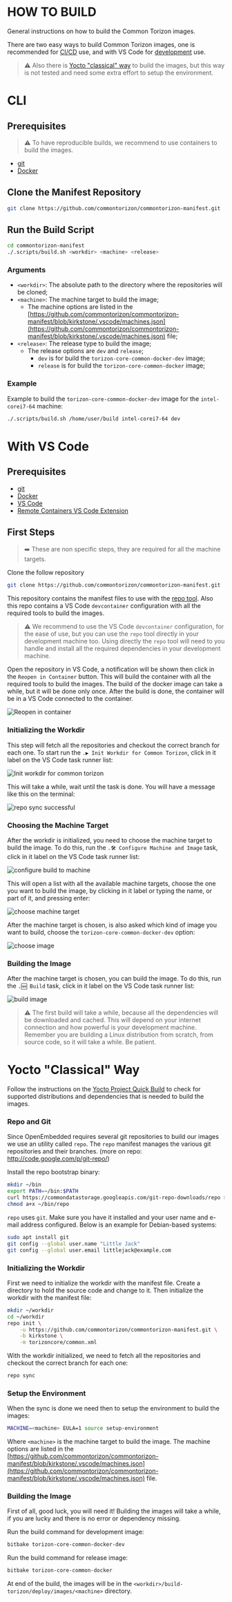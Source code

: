 # HOW TO BUILD

General instructions on how to build the Common Torizon images.

There are two easy ways to build Common Torizon images, one is recommended for [CI/CD](#CLI)  use, and with VS Code for [development](#With-VS-Code) use.

> ⚠️ Also there is [Yocto "classical" way](#Yocto-Classical-Way) to build the images,  but this way is not tested and need some extra effort to setup the environment.

# CLI

## Prerequisites

> ⚠️ To have reproducible builds, we recommend to use containers to build the images.

- [git](https://git-scm.com/)
- [Docker](https://docs.docker.com/engine/install/debian/)

## Clone the Manifest Repository

```bash
git clone https://github.com/commontorizon/commontorizon-manifest.git
```

## Run the Build Script

```bash
cd commontorizon-manifest
./.scripts/build.sh <workdir> <machine> <release>
```

### Arguments

- `<workdir>`: The absolute path to the directory where the repositories will be cloned;
- `<machine>`: The machine target to build the image;
    - The machine options are listed in the [https://github.com/commontorizon/commontorizon-manifest/blob/kirkstone/.vscode/machines.json](https://github.com/commontorizon/commontorizon-manifest/blob/kirkstone/.vscode/machines.json) file;
- `<release>`: The release type to build the image;
    - The release options are `dev` and `release`;
        - `dev` is for build the `torizon-core-common-docker-dev` image;
        - `release` is for build the `torizon-core-common-docker` image;

### Example

Example to build the `torizon-core-common-docker-dev` image for the `intel-corei7-64` machine:

```bash
./.scripts/build.sh /home/user/build intel-corei7-64 dev
```

# With VS Code

## Prerequisites

- [git](https://git-scm.com/)
- [Docker](https://docs.docker.com/install/)
- [VS Code](https://code.visualstudio.com/)
- [Remote Containers VS Code Extension](https://marketplace.visualstudio.com/items?itemName=ms-vscode-remote.remote-containers)

## First Steps

> ➡️ These are non specific steps, they are required for all the machine targets.

Clone the follow repository

```bash
git clone https://github.com/commontorizon/commontorizon-manifest.git
```

This repository contains the manifest files to use with the [repo tool](https://gerrit.googlesource.com/git-repo/). Also this repo contains a VS Code `devcontainer` configuration with all the required tools to build the images.

> ⚠️ We recommend to use the VS Code `devcontainer` configuration, for the ease of use, but you can use the `repo` tool directly in your development machine too. Using directly the `repo` tool will need to you handle and install all the required dependencies in your development machine.

Open the repository in VS Code, a notification will be shown then click in the `Reopen in Container` button. This will build the container with all the required tools to build the images. The build of the docker image can take a while, but it will be done only once. After the build is done, the container will be in a VS Code connected to the container.

![Reopen in container](./assets/img/reopenInContainer.jpg)

### Initializing the Workdir

This step will fetch all the repositories and checkout the correct branch for each one. To start run the `.▶️ Init Workdir for Common Torizon`, click in it label on the VS Code task runner list:

![Init workdir for common torizon](./assets/img/taskRunnerInitWorkdir.jpg)

This will take a while, wait until the task is done. You will have a message like this on the terminal:

![repo sync successful](./assets/img/repoSyncOk.jpg)

### Choosing the Machine Target

After the workdir is initialized, you need to choose the machine target to build the image. To do this, run the `.🛠️ Configure Machine and Image` task, click in it label on the VS Code task runner list:

![configure build to machine](./assets/img/configureBuildToMachine.jpg)

This will open a list with all the available machine targets, choose the one you want to build the image, by clicking in it label or typing the name, or part of it, and pressing enter:

![choose machine target](./assets/img/chooseMachineTobuild.jpg)

After the machine target is chosen, is also asked which kind of image you want to build, choose the `torizon-core-common-docker-dev` option:

![choose image](./assets/img/chooseImageKind.jpg)

### Building the Image

After the machine target is chosen, you can build the image. To do this, run the `.🆕 Build` task, click in it label on the VS Code task runner list:

![build image](./assets/img/buildImage.jpg)

> ⚠️ The first build will take a while, because all the dependencies will be downloaded and cached. This will depend on your internet connection and how powerful is your development machine. Remember you are building a Linux distribution from scratch, from source code, so it will take a while. Be patient.

# Yocto "Classical" Way

Follow the instructions on the [Yocto Project Quick Build](https://docs.yoctoproject.org/4.0.21/brief-yoctoprojectqs/index.html) to check for supported distributions and dependencies that is needed to build the images.

### Repo and Git

Since OpenEmbedded requires several git repositories to build our images we use an utility called `repo`. The `repo` manifest manages the various git repositories and their branches. (more on repo: http://code.google.com/p/git-repo/)

Install the repo bootstrap binary:

```bash
mkdir ~/bin
export PATH=~/bin:$PATH
curl https://commondatastorage.googleapis.com/git-repo-downloads/repo > ~/bin/repo
chmod a+x ~/bin/repo
```

`repo` uses `git`. Make sure you have it installed and your user name and e-mail address configured. Below is an example for Debian-based systems:

```bash
sudo apt install git
git config --global user.name "Little Jack"
git config --global user.email littlejack@example.com
```

### Initializing the Workdir

First we need to initialize the workdir with the manifest file. Create a directory to hold the source code and change to it. Then initialize the workdir with the manifest file:

```bash
mkdir ~/workdir
cd ~/workdir
repo init \
    -u https://github.com/commontorizon/commontorizon-manifest.git \
    -b kirkstone \
    -m torizoncore/common.xml
```

With the workdir initialized, we need to fetch all the repositories and checkout the correct branch for each one:

```bash
repo sync
```

### Setup the Environment

When the sync is done we need then to setup the environment to build the images:

```bash
MACHINE=<machine> EULA=1 source setup-environment
```

Where `<machine>` is the machine target to build the image. The machine options are listed in the [https://github.com/commontorizon/commontorizon-manifest/blob/kirkstone/.vscode/machines.json](https://github.com/commontorizon/commontorizon-manifest/blob/kirkstone/.vscode/machines.json) file.

### Building the Image

First of all, good luck, you will need it! Building the images will take a while, if you are lucky and there is no error or dependency missing.

Run the build command for development image:

```bash
bitbake torizon-core-common-docker-dev
```

Run the build command for release image:

```bash
bitbake torizon-core-common-docker
```

At end of the build, the images will be in the `<workdir>/build-torizon/deploy/images/<machine>` directory.
